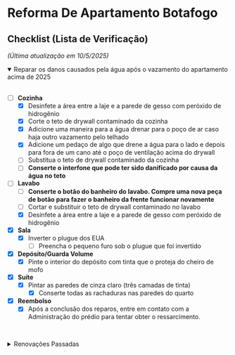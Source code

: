 # Reforma De Apartamento Botafogo

## Checklist (Lista de Verificação)
_(Última atualização em 10/5/2025)_

<details open>
  <summary>Reparar os danos causados ​​pela água após o vazamento do apartamento acima de 2025</summary><br/>

- [ ] **Cozinha**
  - [x] Desinfete a área entre a laje e a parede de gesso com peróxido de hidrogênio
  - [x] Corte o teto de drywall contaminado da cozinha
  - [x] Adicione uma maneira para a água drenar para o poço de ar caso haja outro vazamento pelo telhado
  - [x] Adicione um pedaço de algo que drene a água para o lado e depois para fora de um cano até o poço de ventilação acima do drywall
  - [ ] Substitua o teto de drywall contaminado da cozinha
  - [ ] **Conserte o interfone que pode ter sido danificado por causa da água no teto**
- [ ] **Lavabo**
  - [ ] **Conserte o botão do banheiro do lavabo. Compre uma nova peça de botão para fazer o banheiro da frente funcionar novamente**
  - [ ] Cortar e substituir o teto de drywall contaminado no lavabo
  - [x] Desinfete a área entre a laje e a parede de gesso com peróxido de hidrogênio
- [x] **Sala**
  - [x] Inverter o plugue dos EUA
    - [ ] Preencha o pequeno furo sob o plugue que foi invertido
- [x] **Depósito/Guarda Volume**
  - [x] Pinte o interior do depósito com tinta que o proteja do cheiro de mofo
- [x] **Suíte**
  - [x] Pintar as paredes de cinza claro (três camadas de tinta)
    - [x] Conserte todas as rachaduras nas paredes do quarto
- [x] **Reembolso**
  - [x] Após a conclusão dos reparos, entre em contato com a Administração do prédio para tentar obter o ressarcimento.

</details>


<br/><details>
  <summary>Renovações Passadas</summary><br/>
  
- [x] **Teto**
  - [x] Novo dano: Impermeabilizar a zona do telhado por onde entra a água incluindo o parafuso [[BAIXAR VIDEO]](https://github.com/deanmiller/ReformaDeApartamentoBotafogo/raw/main/fotos/teto.mp4) junto ao pé do aparelho de ar condicionado.
- [x] **Marceneiro (Pago integralmente)**
  - [x] Corrija a oscilação na mesa de trabalho personalizada
  - [x] Porta da Frente
    - [x] Corrigir imperfeições
    - [x] Verniz entre madeira ripada
  - [x] Cria uma mesa de centro personalizada
- [x] **Depósito**
  - [x] Conclua o espaço atrás da grade no espaço de rastejamento, incluindo a instalação do terceiro plugue dos EUA dentro
- [x] **Cozina**
  - [x] Instalar Purificador Filtro de água para pia da cozinha
  - [x] Instale luzes LED embaixo dos prateleiras
  - [x] Feche esta janela até a metade.
  - [x] Lave a parte externa da janela. A faxineira não consegue alcançá-lo.
  - [x] Comprar Purificador Filtro de água para pia da cozinha
    - [x] Use o crédito pendente da loja 
- [x] **Pintar**
  - [x] Pintar e selar a parte superior de todas as portas
  - [x] Pintar a parede embaixo da TV
  - [x] pintar a moldura da porta do quarto
- [x] **Porta da Frente**
  - [x] Instalar olho mágico na porta
  - [x] Preencha o buraco acima da porta do lado de fora do apartamento 
  - [x] Vede a porta da frente fora do apartamento usando silicone ou outro material
  - [x] substitua esta peça lascada por uma peça branca como falamos
  - [x] Adicione óleo nas dobradiças da porta da frente para que ela não chie ao abrir
  - [x] Preencha o espaço entre a madeira da porta da frente e o tempo no lado inferior direito.
  - [x] Adicione a peça na parte inferior da porta para evitar que poeira e insetos entrem no apartamento
  - [x] Adicione o número do apartamento à porta da frente com letras prateadas que combinem com a maçaneta da porta
  - [x] Instale uma câmera escondida que se pareça com um detector de fumaça.  Esta câmera estará apontada para a porta da frente
- [x] **Quarto**
  - [x] Instale luzes LED no armário
  - [x] Corrija o alinhamento da cabeceira
  - [x] Repare o telhado, conserte vazamentos e remova todas as manchas de água
  - [x] preencher rachadura ao longo da parede onde estou sentado enquanto trabalho com silicone
  - [x] A porta da suíte não fecha no espaço pretendido
  - [x] Novo dano: Repare a área acima da cabeceira da cama onde a água vaza pela parede do quarto
  - ~~Substitua o encaixe de madeira do nicho por um novo (após reparar o vazamento de água)~~
- [x] **Banheiros**
  - [x] Instale tampas de vaso sanitário que fechem devagar
  - [x] Banheiro de Suite
    - [x] Fixe o sensor de calor no aquecedor para que a água quente funcione no chuveiro.
    - [x] Novo dano: Conserte todos os danos causados ​​pela água no banheiro da suíte
      - [x] Abra o teto do banheiro e instale impermeabilização plástica para evitar a formação de futuras manchas de água
      - [x] Reparar a origem da mancha de água e o teto do banheiro da suíte
      - [x] O ventilador do chuveiro está caindo e ficando mais barulhento. conserte isso
        - [x] Certifique-se de que o ventilador do chuveiro esteja instalado nivelado com o teto (o ventilador estava preenchendo o teto causando mais ruído)
    - [x] Adicione outro suporte de metal no lado direito da prateleira de madeira acima da pia do banheiro da suíte
       
</details>
